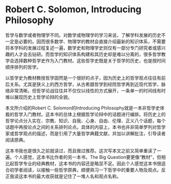 # Robert C. Solomon, Introducing Philosophy

哲学与数学或者物理学不同。对数学或物理学的学习来说，了解学科发展的历史不一定是必要的。因而很多数学、物理学的教材会直接介绍最新的知识体系，不需要将本学科的发展过程复述一遍，数学史和物理学史则仅有一部分专门研究者或感兴趣的人才会去钻研。而哲学的知识体系构建和其历史却是难以分离的，很多哲学教学会选择数种哲学史作为入门教材。这些哲学史既是关于哲学的历史，也是按时间顺序排列的哲学。

以哲学史为教材教授哲学固然是一个很好的点子，因为历史上的哲学观点往往有前后关系。尤其是狭义上的西方哲学，从古希腊哲学到经院哲学再到近现代哲学，脉络非常清晰。但哲学论战往往并不仅仅以线性的方式展开，一条单一的时间线有时难以展现历史上哲学论辩的全貌。

本文所介绍的Robert C. Solomon的Introducing Philosophy就是一本非哲学史体裁的哲学入门教材。这本书的总体上根据哲学论辩中的话题进行编排。将历史上的哲学论点分入实在、宗教、知识、自我、心身、自由、伦理、正义八个话题，每个话题中再按论点之间的关系排列论点。具体的内容上，本书也并非简单罗列对哲学家或哲学观点的描述，而是引用了大量哲学典籍文献，并加以讲解批注，引导读者阅读原典。

这本书我也是很久之前就读过，而且做过推荐。这次写本文之前又简单重读了一遍。个人感觉，这本书比作者的另一本书，The Big Question要更像“教材”，但相比起哲学专业的经典教材，这本书的内容还是略显不足。因此个人感觉这本书很适合初学者阅读，以接触一些哲学原典，顺便熟习一下哲学中的重要人物及观点。反正我读这本书的最大收获就是记住了一堆人名和观点名称。


